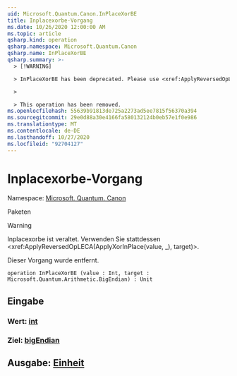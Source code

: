 ```yaml
---
uid: Microsoft.Quantum.Canon.InPlaceXorBE
title: Inplacexorbe-Vorgang
ms.date: 10/26/2020 12:00:00 AM
ms.topic: article
qsharp.kind: operation
qsharp.namespace: Microsoft.Quantum.Canon
qsharp.name: InPlaceXorBE
qsharp.summary: >-
  > [!WARNING]

  > InPlaceXorBE has been deprecated. Please use <xref:ApplyReversedOpLECA(ApplyXorInPlace(value, _), target)> instead.

  >

  > This operation has been removed.
ms.openlocfilehash: 55639b91813de725a2273ad5ee7815f56370a394
ms.sourcegitcommit: 29e0d88a30e4166fa580132124b0eb57e1f0e986
ms.translationtype: MT
ms.contentlocale: de-DE
ms.lasthandoff: 10/27/2020
ms.locfileid: "92704127"
---
```

# <a name="inplacexorbe-operation"></a>Inplacexorbe-Vorgang

Namespace: [Microsoft. Quantum. Canon](xref:Microsoft.Quantum.Canon)

Paketen [](https://nuget.org/packages/)


> [!WARNING]
> Inplacexorbe ist veraltet. Verwenden Sie stattdessen <xref:ApplyReversedOpLECA(ApplyXorInPlace(value, _), target)>.
>
> Dieser Vorgang wurde entfernt.



```qsharp
operation InPlaceXorBE (value : Int, target : Microsoft.Quantum.Arithmetic.BigEndian) : Unit
```


## <a name="input"></a>Eingabe

### <a name="value--int"></a>Wert: [int](xref:microsoft.quantum.lang-ref.int)




### <a name="target--bigendian"></a>Ziel: [bigEndian](xref:Microsoft.Quantum.Arithmetic.BigEndian)





## <a name="output--unit"></a>Ausgabe: [Einheit](xref:microsoft.quantum.lang-ref.unit)

